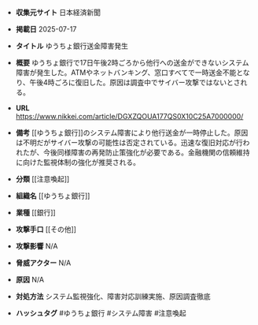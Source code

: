- **収集元サイト**
日本経済新聞

- **掲載日**
2025-07-17

- **タイトル**
ゆうちょ銀行送金障害発生

- **概要**
ゆうちょ銀行で17日午後2時ごろから他行への送金ができないシステム障害が発生した。ATMやネットバンキング、窓口すべてで一時送金不能となり、午後4時ごろに復旧した。原因は調査中でサイバー攻撃ではないとされる。

- **URL**
https://www.nikkei.com/article/DGXZQOUA177QS0X10C25A7000000/

- **備考**
[[ゆうちょ銀行]]のシステム障害により他行送金が一時停止した。原因は不明だがサイバー攻撃の可能性は否定されている。迅速な復旧対応が行われたが、今後同様障害の再発防止策強化が必要である。金融機関の信頼維持に向けた監視体制の強化が推奨される。

- **分類**
[[注意喚起]]

- **組織名**
[[ゆうちょ銀行]]

- **業種**
[[銀行]]

- **攻撃手口**
[[その他]]

- **攻撃影響**
N/A

- **脅威アクター**
N/A

- **原因**
N/A

- **対処方法**
システム監視強化、障害対応訓練実施、原因調査徹底

- **ハッシュタグ**
#ゆうちょ銀行 #システム障害 #注意喚起
